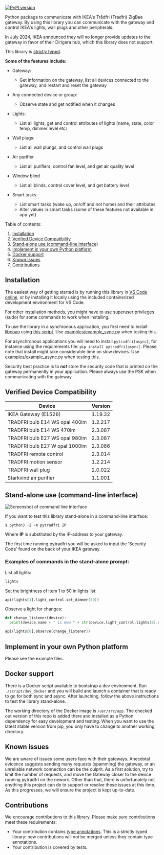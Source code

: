 [![PyPI version](https://badge.fury.io/py/pytradfri.svg)](https://badge.fury.io/py/pytradfri)

Python package to communicate with IKEA's Trådfri (Tradfri) ZigBee gateway. By using this library you can communicate with the gateway and control IKEA's lights, wall plugs and other peripherals.

In July 2024, IKEA announced they will no longer provide updates to the gateway in favor of their Dirigera hub, which this library does not support.

This library is [strictly typed](https://docs.python.org/3/library/typing.html).

<b>Some of the features include:</b>

- Gateway:
  - Get information on the gateway, list all devices connected to the gateway, and restart and reset the gateway
- Any connected device or group:
  - Observe state and get notified when it changes
- Lights:

  - List all lights, get and control attributes of lights (name, state, color temp, dimmer level etc)

- Wall plugs:
  - List all wall plungs, and control wall plugs
- Air purifier
  - List all purifiers, control fan level, and get air quality level
- Window blind
  - List all blinds, control cover level, and get battery level
- Smart tasks:
  - List smart tasks (wake up, on/off and not home) and their attributes
  - Alter values in smart tasks (some of these features not available in app yet)

Table of contents:

1. [Installation](#installation)
2. [Verified Device Compatibility](#verified-device-compatibility)
3. [Stand-alone use (command-line interface)](#stand-alone-use-command-line-interface)
4. [Implement in your own Python platform](#implement-in-your-own-python-platform)
5. [Docker support](#docker-support)
6. [Known issues](#known-issues)
7. [Contributions](#contributions)

## Installation

The easiest way of getting started is by running this library in [VS Code online](https://open.vscode.dev/home-assistant-libs/pytradfri), or by installing it locally using the included containerized development environment for VS Code.

For other installation methods, you might have to use superuser privileges (sudo) for some commands to work when installing.

To use the library in a synchronous application, you first need to install [libcoap](https://github.com/obgm/libcoap) using [this script](script/install-coap-client.sh). Use [examples/example_sync.py](https://github.com/ggravlingen/pytradfri/blob/master/examples/example_sync.py) when testing this.

For asynchronous applications you will need to install `pytradfri[async]`, for instance using the requirements file: `pip install pytradfri[async]`. Please note that install might take considerable time on slow devices. Use [examples/example_async.py](https://github.com/ggravlingen/pytradfri/blob/master/examples/example_async.py) when testing this.

Security best practice is to **_not_** store the security code that is printed on the gateway permanently in your application. Please always use the PSK when communicating with the gateway.

## Verified Device Compatibility

| Device                         | Version |
| ------------------------------ | ------- |
| IKEA Gateway (E1526)           | 1.19.32 |
| TRADFRI bulb E14 WS opal 400lm | 1.2.217 |
| TRADFRI bulb E14 WS 470lm      | 2.3.087 |
| TRADFRI bulb E27 WS opal 980lm | 2.3.087 |
| TRADFRI bulb E27 W opal 1000lm | 2.3.086 |
| TRADFRI remote control         | 2.3.014 |
| TRADFRI motion sensor          | 1.2.214 |
| TRADFRI wall plug              | 2.0.022 |
| Starkvind air purifier         | 1.1.001 |

## Stand-alone use (command-line interface)

![Screenshot of command line interface](./docs/pytradfri_cli.png)

If you want to test this library stand-alone in a command-line interface:

```shell
$ python3 -i -m pytradfri IP
```

Where **IP** is substituted by the IP-address to your gateway.

The first time running pytradfri you will be asked to input the 'Security Code' found on the back of your IKEA gateway.

### Examples of commands in the stand-alone prompt:

List all lights:

```python
lights
```

Set the brightness of item 1 to 50 in lights list:

```python
api(lights[1].light_control.set_dimmer(50))
```

Observe a light for changes:

```python
def change_listener(device):
  print(device.name + " is now " + str(device.light_control.lights[0].state))

api(lights[0].observe(change_listener))
```

## Implement in your own Python platform

Please see the example files.

## Docker support

There is a Docker script available to bootstrap a dev environment. Run `./script/dev_docker` and you will build and launch a container that is ready to go for both sync and async. After launching, follow the above instructions to test the library stand-alone.

The working directory of the Docker image is `/usr/src/app`. The checked out version of this repo is added there and installed as a Python dependency for easy development and testing. When you want to use the latest stable version from pip, you only have to change to another working directory.

## Known issues

We are aware of issues some users face with their gateways. Anecdotal evicence suggests sending many requests (spamming) the gateway, or an unreliable network connection can be the culprit. As a first solution, try to limit the number of requests, and move the Gateway closer to the device running pytradfri on the nework. Other than that, there is unfortunately not anything this project can do to support or resolve these issues at this time. As this progresses, we will ensure the project is kept up-to-date.

## Contributions

We encourage contributions to this library. Please make sure contributions meet these requirements:

- Your contribution contains [type annotations](https://docs.python.org/3/library/typing.html). This is a strictly typed library: new contributions will not be merged unless they contain type annotations.
- Your contribution is covered by tests.
